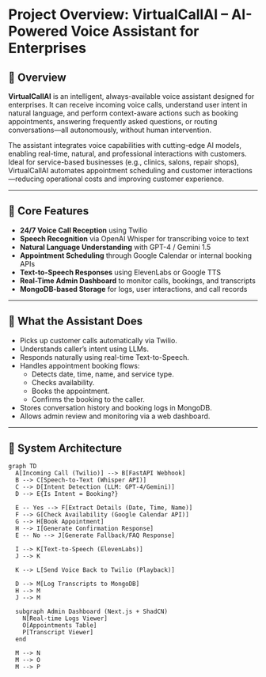 # Project Overview: VirtualCallAI – AI-Powered Voice Assistant for Enterprises

## 📌 Overview

**VirtualCallAI** is an intelligent, always-available voice assistant designed for enterprises. It can receive incoming voice calls, understand user intent in natural language, and perform context-aware actions such as booking appointments, answering frequently asked questions, or routing conversations—all autonomously, without human intervention.

The assistant integrates voice capabilities with cutting-edge AI models, enabling real-time, natural, and professional interactions with customers. Ideal for service-based businesses (e.g., clinics, salons, repair shops), VirtualCallAI automates appointment scheduling and customer interactions—reducing operational costs and improving customer experience.

---

## 🎯 Core Features

- **24/7 Voice Call Reception** using Twilio
- **Speech Recognition** via OpenAI Whisper for transcribing voice to text
- **Natural Language Understanding** with GPT-4 / Gemini 1.5
- **Appointment Scheduling** through Google Calendar or internal booking APIs
- **Text-to-Speech Responses** using ElevenLabs or Google TTS
- **Real-Time Admin Dashboard** to monitor calls, bookings, and transcripts
- **MongoDB-based Storage** for logs, user interactions, and call records

---

## 🧠 What the Assistant Does

- Picks up customer calls automatically via Twilio.
- Understands caller’s intent using LLMs.
- Responds naturally using real-time Text-to-Speech.
- Handles appointment booking flows:
  - Detects date, time, name, and service type.
  - Checks availability.
  - Books the appointment.
  - Confirms the booking to the caller.
- Stores conversation history and booking logs in MongoDB.
- Allows admin review and monitoring via a web dashboard.

---

## 🧱 System Architecture

```mermaid
graph TD
  A[Incoming Call (Twilio)] --> B[FastAPI Webhook]
  B --> C[Speech-to-Text (Whisper API)]
  C --> D[Intent Detection (LLM: GPT-4/Gemini)]
  D --> E{Is Intent = Booking?}

  E -- Yes --> F[Extract Details (Date, Time, Name)]
  F --> G[Check Availability (Google Calendar API)]
  G --> H[Book Appointment]
  H --> I[Generate Confirmation Response]
  E -- No --> J[Generate Fallback/FAQ Response]

  I --> K[Text-to-Speech (ElevenLabs)]
  J --> K

  K --> L[Send Voice Back to Twilio (Playback)]

  D --> M[Log Transcripts to MongoDB]
  H --> M
  J --> M

  subgraph Admin Dashboard (Next.js + ShadCN)
    N[Real-time Logs Viewer]
    O[Appointments Table]
    P[Transcript Viewer]
  end

  M --> N
  M --> O
  M --> P
